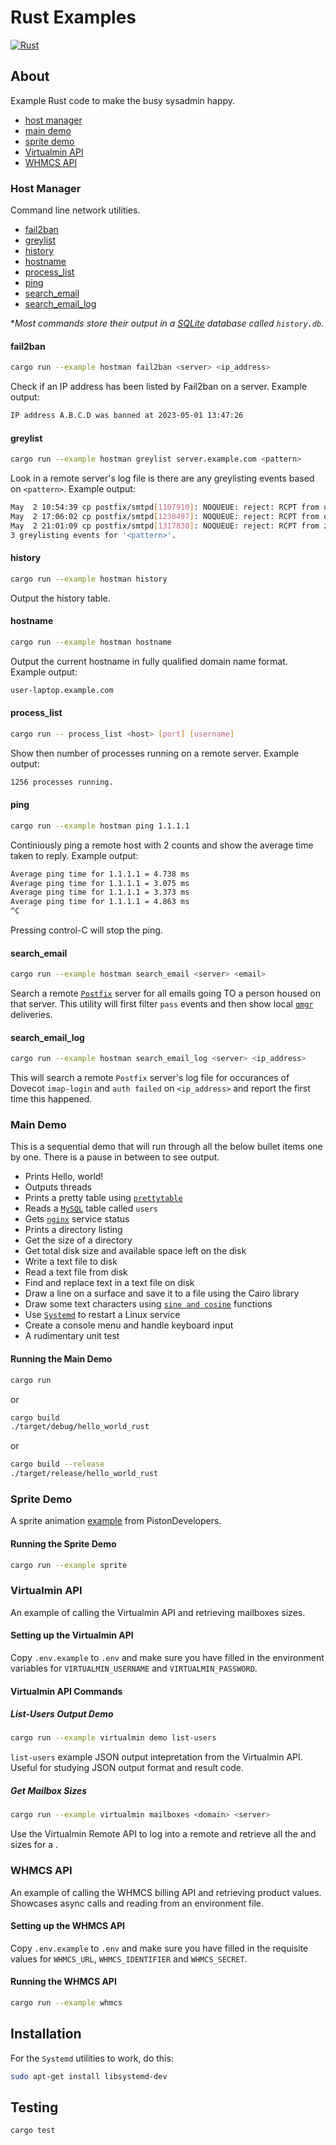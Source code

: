 # Rust Examples
[![Rust](https://github.com/eugenevdm/rust/actions/workflows/rust.yml/badge.svg)](https://github.com/eugenevdm/rust/actions/workflows/rust.yml)

## About

Example Rust code to make the busy sysadmin happy.

- [host manager](#host-manager)
- [main demo](#main-demo)
- [sprite demo](#sprite-demo)
- [Virtualmin API](#virtualmin-api)
- [WHMCS API](#whmcs-api)

### Host Manager

Command line network utilities.

- [fail2ban](#fail2ban)
- [greylist](#greylist)
- [history](#history)
- [hostname](#hostname)
- [process_list](#process_list)
- [ping](#ping)
- [search_email](#search_email)
- [search_email_log](#search_email_log)

**Most commands store their output in a [SQLite](https://en.wikipedia.org/wiki/SQLite) database called `history.db`.*

#### fail2ban

```bash
cargo run --example hostman fail2ban <server> <ip_address>
```

Check if an IP address has been listed by Fail2ban on a server. Example output:

```bash
IP address A.B.C.D was banned at 2023-05-01 13:47:26
```

#### greylist

```bash
cargo run --example hostman greylist server.example.com <pattern>
```

Look in a remote server's log file is there are any greylisting events based on `<pattern>`. Example output:

```bash
May  2 10:54:39 cp postfix/smtpd[1107910]: NOQUEUE: reject: RCPT from unknown[217.61.105.113]: 450 4.2.0 <user@example.com>: Recipient address rejected: Greylisted
May  2 17:06:02 cp postfix/smtpd[1238497]: NOQUEUE: reject: RCPT from qbmz.system-mail.elementor.com[223.165.112.109]: 450 4.2.0 <user@example.com>: Recipient address rejected: Greylisted
May  2 21:01:09 cp postfix/smtpd[1317830]: NOQUEUE: reject: RCPT from za-smtp-delivery-157.mimecast.co.za[41.74.201.157]: 450 4.2.0 <user@example.com>: Recipient address rejected: Greylisted
3 greylisting events for '<pattern>'.
```

#### history

```bash
cargo run --example hostman history
```

Output the history table.

#### hostname

```bash
cargo run --example hostman hostname
```

Output the current hostname in fully qualified domain name format. Example output:

```bash
user-laptop.example.com
```

#### process_list

```bash
cargo run -- process_list <host> [port] [username]
```

Show then number of processes running on a remote server. Example output:

```bash
1256 processes running.
```

#### ping

```bash
cargo run --example hostman ping 1.1.1.1
```

Continiously ping a remote host with 2 counts and show the average time taken to reply. Example output:

```bash
Average ping time for 1.1.1.1 = 4.738 ms
Average ping time for 1.1.1.1 = 3.075 ms
Average ping time for 1.1.1.1 = 3.373 ms
Average ping time for 1.1.1.1 = 4.863 ms
^C
```

Pressing control-C will stop the ping.

#### search_email

```bash
cargo run --example hostman search_email <server> <email>
```

Search a remote [`Postfix`](https://en.wikipedia.org/wiki/Postfix_(software)) server for all emails going TO a person housed on that server. This utility will first filter `pass` events and then show local [`qmgr`](https://www.postfix.org/qmgr.8.html) deliveries.

#### search_email_log

```bash
cargo run --example hostman search_email_log <server> <ip_address>
```

This will search a remote `Postfix` server's log file for occurances of Dovecot `imap-login` and `auth failed` on `<ip_address>` and report the first time this happened.

### Main Demo

This is a sequential demo that will run through all the below bullet items one by one. There is a pause in between to see output.

- Prints Hello, world!
- Outputs threads
- Prints a pretty table using [`prettytable`](https://github.com/phsym/prettytable-rs)
- Reads a [`MySQL`](https://en.wikipedia.org/wiki/MySQL) table called `users`
- Gets [`nginx`](https://en.wikipedia.org/wiki/Nginx) service status
- Prints a directory listing
- Get the size of a directory
- Get total disk size and available space left on the disk
- Write a text file to disk
- Read a text file from disk
- Find and replace text in a text file on disk
- Draw a line on a surface and save it to a file using the Cairo library
- Draw some text characters using [`sine and cosine`](https://en.wikipedia.org/wiki/Sine_and_cosine) functions
- Use [`Systemd`](https://https://en.wikipedia.org/wiki/Systemd) to restart a Linux service
- Create a console menu and handle keyboard input
- A rudimentary unit test

#### Running the Main Demo

```bash
cargo run
```

or

```bash
cargo build
./target/debug/hello_world_rust
```

or

```bash
cargo build --release
./target/release/hello_world_rust
```

### Sprite Demo

A sprite animation [example](https://github.com/PistonDevelopers/piston-examples) from PistonDevelopers.

#### Running the Sprite Demo

```bash
cargo run --example sprite
```

### Virtualmin API

An example of calling the Virtualmin API and retrieving mailboxes sizes.

#### Setting up the Virtualmin API

Copy `.env.example` to `.env` and make sure you have filled in the environment variables for `VIRTUALMIN_USERNAME` and `VIRTUALMIN_PASSWORD`.

#### Virtualmin API Commands

##### List-Users Output Demo

```bash
cargo run --example virtualmin demo list-users
```

`list-users` example JSON output intepretation from the Virtualmin API. Useful for studying JSON output format and result code.

##### Get Mailbox Sizes

```bash
cargo run --example virtualmin mailboxes <domain> <server>
```

Use the Virtualmin Remote API to log into a remote <server> and retrieve all the <mailboxes> and sizes for a <domain>.

### WHMCS API

An example of calling the WHMCS billing API and retrieving product values. Showcases async calls and reading from an environment file.

#### Setting up the WHMCS API

Copy `.env.example` to `.env` and make sure you have filled in the requisite values for `WHMCS_URL`, `WHMCS_IDENTIFIER` and `WHMCS_SECRET`.

#### Running the WHMCS API

```bash
cargo run --example whmcs
```

## Installation

For the `Systemd` utilities to work, do this:

```bash
sudo apt-get install libsystemd-dev
```
## Testing

```bash
cargo test
```
